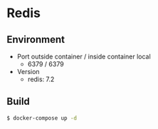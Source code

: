 # Redis

## Environment

- Port outside container / inside container local
  - 6379 / 6379
- Version
  - redis: 7.2

## Build

```bash
$ docker-compose up -d
```